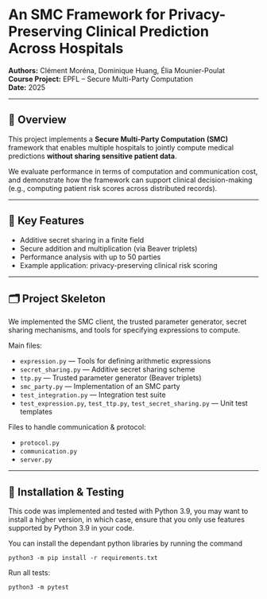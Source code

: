 # An SMC Framework for Privacy-Preserving Clinical Prediction Across Hospitals

**Authors:** Clément Moréna, Dominique Huang, Élia Mounier-Poulat  
**Course Project:** EPFL – Secure Multi-Party Computation  
**Date:** 2025  

---

## 📘 Overview
This project implements a **Secure Multi-Party Computation (SMC)** framework that enables multiple hospitals to jointly compute medical predictions **without sharing sensitive patient data**.  

We evaluate performance in terms of computation and communication cost, and demonstrate how the framework can support clinical decision-making (e.g., computing patient risk scores across distributed records).

---

## 🧠 Key Features
- Additive secret sharing in a finite field  
- Secure addition and multiplication (via Beaver triplets)  
- Performance analysis with up to 50 parties  
- Example application: privacy-preserving clinical risk scoring  

---

## 🗂️ Project Skeleton
We implemented the SMC client, the trusted parameter generator, secret sharing mechanisms, and tools for specifying expressions to compute.  

Main files:
- `expression.py` — Tools for defining arithmetic expressions  
- `secret_sharing.py` — Additive secret sharing scheme  
- `ttp.py` — Trusted parameter generator (Beaver triplets)  
- `smc_party.py` — Implementation of an SMC party  
- `test_integration.py` — Integration test suite  
- `test_expression.py`, `test_ttp.py`, `test_secret_sharing.py` — Unit test templates  

Files to handle communication & protocol:  
- `protocol.py`  
- `communication.py`  
- `server.py`  

---

## 🧪 Installation & Testing

This code was implemented and tested with Python 3.9, you may want to install a
higher version, in which case, ensure that you only use features supported by
Python 3.9 in your code.

You can install the dependant python libraries by running the command
```
python3 -m pip install -r requirements.txt
```
Run all tests:
```
python3 -m pytest
```


